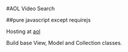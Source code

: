 #AOL Video Search

##pure javascript except requirejs

Hosting at [aol]

Build base View, Model and Collection classes.

[aol]:http://chiayenhung.github.io/aol/
